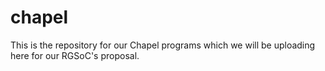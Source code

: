 # chapel

This is the repository for our Chapel programs which we will be uploading here for our RGSoC's proposal.
